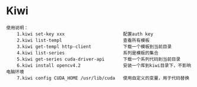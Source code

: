 # Kiwi

    使用说明： 
        1.kiwi set-key xxx                      配置auth key
        2.kiwi list-templ                       查看所有模板
        3.kiwi get-templ http-client            下载一个模板到当前目录
        4.kiwi list-series                      系列是模板的集合
        5.kiwi get-series cuda-driver-api       下载一个系列代码到当前目录
        6.kiwi install opencv4.2                安装一个库到kiwi目录下，不影响电脑环境
        7.kiwi config CUDA_HOME /usr/lib/cuda   使用自定义的变量，用于代码替换
